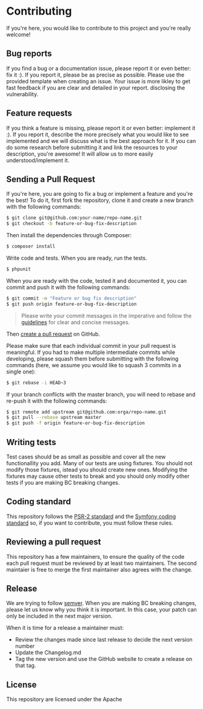 Contributing
============

If you're here, you would like to contribute to this project and you're really welcome!

Bug reports
-----------

If you find a bug or a documentation issue, please report it or even better: fix it :). If you report it,
please be as precise as possible. Please use the provided template when creating an issue. Your issue is 
more likley to get fast feedback if you are clear and detailed in your report. disclosing the vulnerability.

Feature requests
----------------

If you think a feature is missing, please report it or even better: implement it :). If you report it, describe the more
precisely what you would like to see implemented and we will discuss what is the best approach for it. If you can do
some research before submitting it and link the resources to your description, you're awesome! It will allow us to more
easily understood/implement it.

Sending a Pull Request
----------------------

If you're here, you are going to fix a bug or implement a feature and you're the best!
To do it, first fork the repository, clone it and create a new branch with the following commands:

```bash
$ git clone git@github.com:your-name/repo-name.git
$ git checkout -b feature-or-bug-fix-description
```

Then install the dependencies through Composer:

```bash
$ composer install
```

Write code and tests. When you are ready, run the tests.

```bash
$ phpunit
```

When you are ready with the code, tested it and documented it, you can commit and push it with the following commands:

```bash
$ git commit -m "Feature or bug fix description"
$ git push origin feature-or-bug-fix-description
```

> Please write your commit messages in the imperative and follow the 
[guidelines](http://tbaggery.com/2008/04/19/a-note-about-git-commit-messages.html) for clear and concise messages.

Then [create a pull request](https://help.github.com/articles/creating-a-pull-request/) on GitHub.

Please make sure that each individual commit in your pull request is meaningful.
If you had to make multiple intermediate commits while developing,
please squash them before submitting with the following commands
(here, we assume you would like to squash 3 commits in a single one):

```bash
$ git rebase -i HEAD~3
```

If your branch conflicts with the master branch, you will need to rebase and re-push it with the following commands:

```bash
$ git remote add upstream git@github.com:orga/repo-name.git
$ git pull --rebase upstream master
$ git push -f origin feature-or-bug-fix-description
```

Writing tests
-------------

Test cases should be as small as possible and cover all the new functionallity you add. Many of our tests are using fixtures. You 
should not modify those fixtures, istead you should create new ones. Modifying the fixtures may cause other tests to break and you should only modify other tests if you are making BC breaking changes. 

Coding standard
---------------

This repository follows the [PSR-2 standard](http://www.php-fig.org/psr/psr-2) and 
the [Symfony coding standard](http://symfony.com/doc/current/contributing/code/standards.html) so, if you want to contribute,
you must follow these rules.

Reviewing a pull request
------------------------

This repository has a few maintainers, to ensure the quality of the code each pull request must be reviewed by at least two 
maintainers. The second maintaier is free to merge the first maintainer also agrees with the change. 


Release
--------

We are trying to follow [semver](http://semver.org). When you are making BC breaking changes,
please let us know why you think it is important.
In this case, your patch can only be included in the next major version.

When it is time for a release a maintainer must: 
* Review the changes made since last release to decide the next version number
* Update the Changelog.md
* Tag the new version and use the GitHub website to create a release on that tag. 

License
-------

This repository are licensed under the Apache

